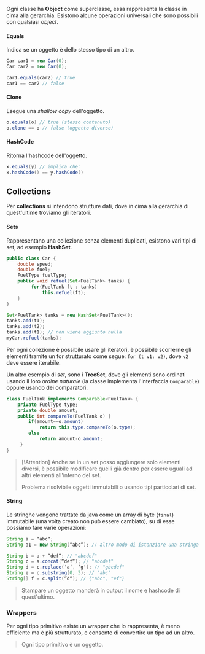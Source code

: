 Ogni classe ha **Object** come superclasse, essa rappresenta la classe in cima alla gerarchia.
Esistono alcune operazioni universali che sono possibili con qualsiasi _object_.
#### Equals
Indica se un oggetto è dello stesso tipo di un altro.
```java
Car car1 = new Car(0);
Car car2 = new Car(0);

car1.equals(car2) // true
car1 == car2 // false
```
#### Clone
Esegue una _shallow copy_ dell'oggetto.
```java
o.equals(o) // true (stesso contenuto)
o.clone == o // false (oggetto diverso)
```
#### HashCode
Ritorna l'hashcode dell'oggetto.
```java
x.equals(y) // implica che:
x.hashCode() == y.hashCode()
```

## Collections
Per **collections** si intendono strutture dati, dove in cima alla gerarchia di quest'ultime troviamo gli iteratori.
#### Sets
Rappresentano una collezione senza elementi duplicati, esistono vari tipi di set, ad esempio **HashSet**.
```java
public class Car {
	double speed;
	double fuel;
	FuelType fuelType;
	public void refuel(Set<FuelTank> tanks) {
		 for(FuelTank ft : tanks)
			 this.refuel(ft);
	}
}

Set<FuelTank> tanks = new HashSet<FuelTank>();
tanks.add(t1);
tanks.add(t2); 
tanks.add(t1); // non viene aggiunto nulla
myCar.refuel(tanks);
```

Per ogni collezione è possibile usare gli iteratori, è possibile scorrerne gli elementi tramite un for strutturato come segue: `for (t v1: v2)`, dove `v2` deve essere iterabile.

Un altro esempio di _set_, sono i **TreeSet**, dove gli elementi sono ordinati usando il loro _ordine naturale_ (la classe implementa l'interfaccia `Comparable`) oppure usando dei comparatori.
```java
class FuelTank implements Comparable<FuelTank> {
	private FuelType type;
	private double amount;
	public int compareTo(FuelTank o) {
		if(amount==o.amount)
			return this.type.compareTo(o.type);
		else
			return amount-o.amount;
	 }
}
```

>[!Attention]
>Anche se in un set posso aggiungere solo elementi diversi, è possibile modificare quelli già dentro per essere uguali ad altri elementi all'interno del set.
>
>Problema risolvibile oggetti immutabili o usando tipi particolari di set.
#### String
Le stringhe vengono trattate da java come un array di byte (`final`) immutabile (una volta creato non può essere cambiato), su di esse possiamo fare varie operazioni:
```java
String a = “abc“;
String a1 = new String(“abc“); // altro modo di istanziare una stringa

String b = a + “def“; // "abcdef"
String c = a.concat(“def“); // "abcdef"
String d = c.replace(ʻaʻ, ʻgʻ); // "gbcdef"
String e = c.substring(0, 3); // "abc"
String[] f = c.split(“d“); // {"abc", "ef"}
```

>Stampare un oggetto manderà in output il nome e hashcode di quest'ultimo.

### Wrappers
Per ogni tipo primitivo esiste un wrapper che lo rappresenta, è meno efficiente ma è più strutturato, e consente di convertire un tipo ad un altro.

>Ogni tipo primitivo è un oggetto.